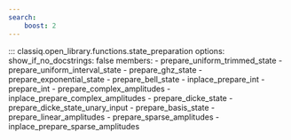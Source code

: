 ```yaml
---
search:
    boost: 2
---
```


<!-- spell-checker: disable -->
<!-- prettier-ignore-start -->
::: classiq.open_library.functions.state_preparation
    options:
        show_if_no_docstrings: false
        members:
            - prepare_uniform_trimmed_state
            - prepare_uniform_interval_state
            - prepare_ghz_state
            - prepare_exponential_state
            - prepare_bell_state
            - inplace_prepare_int
            - prepare_int
            - prepare_complex_amplitudes
            - inplace_prepare_complex_amplitudes
            - prepare_dicke_state
            - prepare_dicke_state_unary_input
            - prepare_basis_state
            - prepare_linear_amplitudes
            - prepare_sparse_amplitudes
            - inplace_prepare_sparse_amplitudes
<!-- prettier-ignore-end -->
<!-- spell-checker: enable -->
